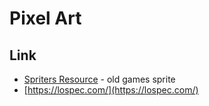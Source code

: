 # Pixel Art

## Link

* [Spriters Resource](https://www.spriters-resource.com/) - old games sprite
* [https://lospec.com/](https://lospec.com/) 



